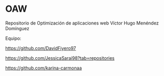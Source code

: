 # OAW
Repositorio de Optimización de aplicaciones web Víctor Hugo Menéndez Domínguez

Equipo: 

https://github.com/DavidFiyero97

https://github.com/JessicaSarai98?tab=repositories

https://github.com/karina-carmonaa

